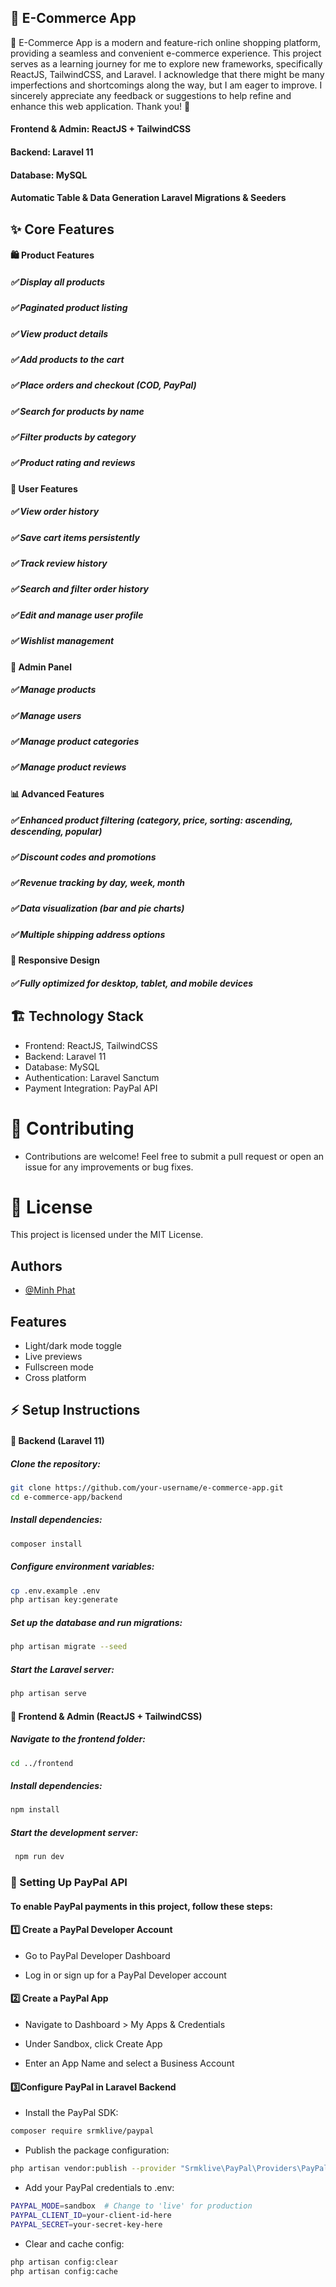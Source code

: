 ## 🛒 E-Commerce App
🚀 E-Commerce App is a modern and feature-rich online shopping platform, providing a seamless and convenient e-commerce experience. This project serves as a learning journey for me to explore new frameworks, specifically ReactJS, TailwindCSS, and Laravel. I acknowledge that there might be many imperfections and shortcomings along the way, but I am eager to improve. I sincerely appreciate any feedback or suggestions to help refine and enhance this web application. Thank you! 🙌
#### Frontend & Admin: ReactJS + TailwindCSS
#### Backend: Laravel 11
#### Database: MySQL
#### Automatic Table & Data Generation Laravel Migrations & Seeders

## ✨ Core Features
#### 🛍️ Product Features
##### ✅ Display all products
##### ✅ Paginated product listing
##### ✅ View product details
##### ✅ Add products to the cart
##### ✅ Place orders and checkout (COD, PayPal)
##### ✅ Search for products by name
##### ✅ Filter products by category
##### ✅ Product rating and reviews
#### 👤 User Features
##### ✅ View order history
##### ✅ Save cart items persistently
##### ✅ Track review history
##### ✅ Search and filter order history
##### ✅ Edit and manage user profile
##### ✅ Wishlist management
#### 🔧 Admin Panel
##### ✅ Manage products
##### ✅ Manage users
##### ✅ Manage product categories
##### ✅ Manage product reviews
#### 📊 Advanced Features
##### ✅ Enhanced product filtering (category, price, sorting: ascending, descending, popular)
##### ✅ Discount codes and promotions
##### ✅ Revenue tracking by day, week, month
##### ✅ Data visualization (bar and pie charts)
##### ✅ Multiple shipping address options
#### 📱 Responsive Design
##### ✅ Fully optimized for desktop, tablet, and mobile devices
## 🏗️ Technology Stack
- Frontend: ReactJS, TailwindCSS
- Backend: Laravel 11
- Database: MySQL
- Authentication: Laravel Sanctum
- Payment Integration: PayPal API
# 📌 Contributing
- Contributions are welcome! Feel free to submit a pull request or open an issue for any improvements or bug fixes.

# 📜 License
This project is licensed under the MIT License.
## Authors

- [@Minh Phat](https://www.facebook.com/braindoti/)


## Features

- Light/dark mode toggle
- Live previews
- Fullscreen mode
- Cross platform


## ⚡ Setup Instructions
#### 🔹 Backend (Laravel 11)
##### Clone the repository:
```bash 
git clone https://github.com/your-username/e-commerce-app.git
cd e-commerce-app/backend
```
#####  Install dependencies:
```bash 
composer install
```
##### Configure environment variables:
```bash 
cp .env.example .env
php artisan key:generate
```

##### Set up the database and run migrations:
```bash
php artisan migrate --seed
```
##### Start the Laravel server:
```bash 
php artisan serve
```
####  🔹 Frontend & Admin (ReactJS + TailwindCSS)
##### Navigate to the frontend folder:
```bash
cd ../frontend
```
##### Install dependencies:
```bash
npm install
```
##### Start the development server:
```bash
 npm run dev
```

### 🏦 Setting Up PayPal API
#### To enable PayPal payments in this project, follow these steps:
#### 1️⃣ Create a PayPal Developer Account
- Go to PayPal Developer Dashboard

- Log in or sign up for a PayPal Developer account

#### 2️⃣ Create a PayPal App
- Navigate to Dashboard > My Apps & Credentials

- Under Sandbox, click Create App

- Enter an App Name and select a Business Account

#### 3️⃣Configure PayPal in Laravel Backend
- Install the PayPal SDK:
```bash
composer require srmklive/paypal
```
- Publish the package configuration:
```bash
php artisan vendor:publish --provider "Srmklive\PayPal\Providers\PayPalServiceProvider"
```
- Add your PayPal credentials to .env:
```bash
PAYPAL_MODE=sandbox  # Change to 'live' for production
PAYPAL_CLIENT_ID=your-client-id-here
PAYPAL_SECRET=your-secret-key-here
```
- Clear and cache config:
```bash
php artisan config:clear
php artisan config:cache
```